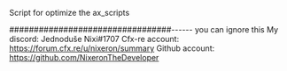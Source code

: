 Script for optimize the ax_scripts


#################################------ you can ignore this
My discord: Jednoduše Nixi#1707
Cfx-re account: https://forum.cfx.re/u/nixeron/summary
Github account: https://github.com/NixeronTheDeveloper

